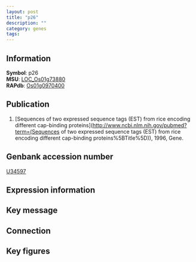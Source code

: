 ```yaml
---
layout: post
title: "p26"
description: ""
category: genes
tags: 
---
```


## Information
__Symbol__: p26  
__MSU__: [LOC_Os01g73880](http://rice.plantbiology.msu.edu/cgi-bin/ORF_infopage.cgi?orf=LOC_Os01g73880)  
__RAPdb__: [Os01g0970400](http://rapdb.dna.affrc.go.jp/viewer/gbrowse_details/irgsp1?name=Os01g0970400)  

## Publication
1. [Sequences of two expressed sequence tags (EST) from rice encoding different cap-binding proteins](http://www.ncbi.nlm.nih.gov/pubmed?term=(Sequences of two expressed sequence tags (EST) from rice encoding different cap-binding proteins%5BTitle%5D)), 1996, Gene.

## Genbank accession number
[U34597](http://www.ncbi.nlm.nih.gov/nuccore/U34597)

## Expression information

## Key message

## Connection

## Key figures


